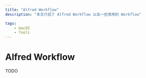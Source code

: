 ```yaml
---
title: "Alfred Workflow"
description: "本文介绍了 Alfred Workflow 以及一些常用的 Workflow"

tags:
    - macOS
    - Tools
---
```


# Alfred Workflow

TODO